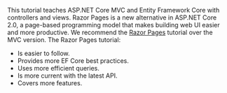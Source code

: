 This tutorial teaches ASP.NET Core MVC and Entity Framework Core with controllers and views. Razor Pages is a new alternative in ASP.NET Core 2.0, a page-based programming model that makes building web UI easier and more productive. We recommend the [Razor Pages](xref:data/ef-rp/intro) tutorial over the MVC version. The Razor Pages tutorial:

* Is easier to follow.
* Provides more EF Core best practices.
* Uses more efficient queries.
* Is more current with the latest API.
* Covers more features.
